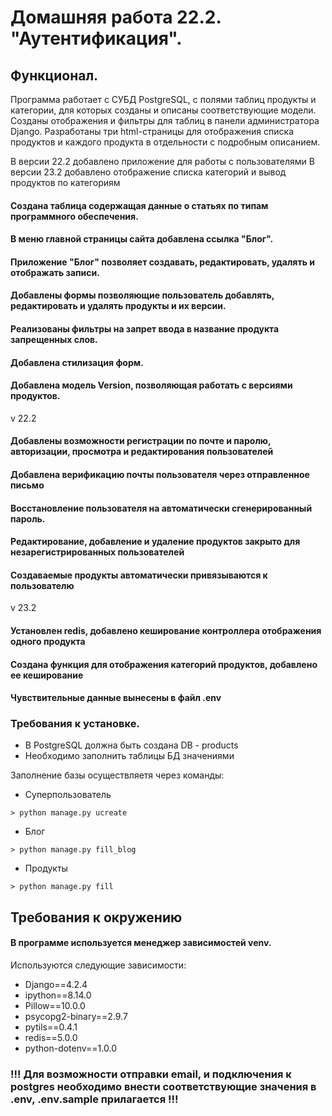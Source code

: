 # Домашняя работа 22.2. "Аутентификация".

## Функционал.
Программа работает с СУБД PostgreSQL, с полями таблиц продукты и категории,
для которых созданы и описаны соответствующие модели. Созданы отображения 
и фильтры для таблиц в панели администратора Django. 
Разработаны три html-страницы для отображения списка продуктов и каждого продукта
в отдельности с подробным описанием.

В версии 22.2 добавлено приложение для работы с пользователями
В версии 23.2 добавлено отображение списка категорий и вывод продуктов по категориям

#### Создана таблица содержащая данные о статьях по типам программного обеспечения.
#### В меню главной страницы сайта добавлена ссылка "Блог".
#### Приложение "Блог" позволяет создавать, редактировать, удалять и отображать записи.
#### Добавлены формы позволяющие пользователь добавлять, редактировать и удалять продукты и их версии.
#### Реализованы фильтры на запрет ввода в название продукта запрещенных слов.
#### Добавлена стилизация форм.
#### Добавлена модель Version, позволяющая работать с версиями продуктов.
v 22.2
#### Добавлены возможности регистрации по почте и паролю, авторизации, просмотра и редактирования пользователей
#### Добавлена верификацию почты пользователя через отправленное письмо
#### Восстановление пользователя на автоматически сгенерированный пароль.
#### Редактирование, добавление и удаление продуктов закрыто для незарегистрированных пользователей
#### Создаваемые продукты автоматически привязываются к пользователю
v 23.2
#### Установлен redis, добавлено кеширование контроллера отображения одного продукта
#### Создана функция для отображения категорий продуктов, добавлено ее кеширование 
#### Чувствительные данные вынесены в файл .env

### Требования к установке.
- В PostgreSQL должна быть создана DB - products
- Необходимо заполнить таблицы БД значениями

Заполнение базы осуществляетя через команды:
- Суперпользователь
```
> python manage.py ucreate
```
- Блог
```
> python manage.py fill_blog
```
- Продукты
```
> python manage.py fill
```


## Требования к окружению

#### В программе используется менеджер зависимостей venv.
Используются следующие зависимости:

- Django==4.2.4
- ipython==8.14.0
- Pillow==10.0.0
- psycopg2-binary==2.9.7
- pytils==0.4.1
- redis==5.0.0
- python-dotenv==1.0.0


### !!! Для возможности отправки email, и подключения к postgres необходимо внести соответствующие значения в .env, .env.sample прилагается !!! 